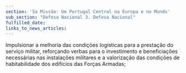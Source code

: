 ```yaml
---
section: '5a Missão: Um Portugal Central na Europa e no Mundo'
sub_section: "Defesa Nacional 3. Defesa Nacional"
fulfilled_date:
links_to_news_articles:
---
```


Impulsionar a melhoria das condições logísticas para a prestação do serviço militar, reforçando verbas para o investimento e beneficiações necessárias nas instalações militares e a valorização das condições de habitabilidade dos edifícios das Forças Armadas;